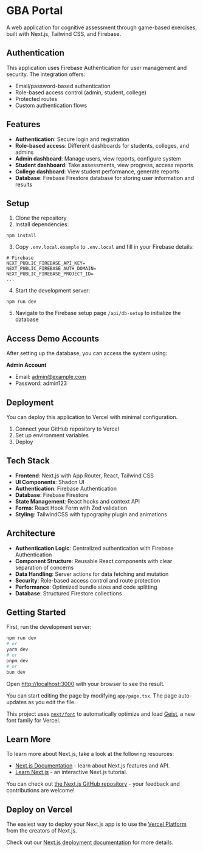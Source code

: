 # GBA Portal

A web application for cognitive assessment through game-based exercises, built with Next.js, Tailwind CSS, and Firebase.

## Authentication

This application uses Firebase Authentication for user management and security. The integration offers:

- Email/password-based authentication
- Role-based access control (admin, student, college)
- Protected routes
- Custom authentication flows

## Features

- **Authentication**: Secure login and registration
- **Role-based access**: Different dashboards for students, colleges, and admins
- **Admin dashboard**: Manage users, view reports, configure system
- **Student dashboard**: Take assessments, view progress, access reports
- **College dashboard**: View student performance, generate reports
- **Database**: Firebase Firestore database for storing user information and results

## Setup

1. Clone the repository
2. Install dependencies:
```
npm install
```
3. Copy `.env.local.example` to `.env.local` and fill in your Firebase details:
```
# Firebase
NEXT_PUBLIC_FIREBASE_API_KEY=
NEXT_PUBLIC_FIREBASE_AUTH_DOMAIN=
NEXT_PUBLIC_FIREBASE_PROJECT_ID=
...
```
4. Start the development server:
```
npm run dev
```
5. Navigate to the Firebase setup page `/api/db-setup` to initialize the database

## Access Demo Accounts

After setting up the database, you can access the system using:

**Admin Account**
- Email: admin@example.com
- Password: admin123

## Deployment

You can deploy this application to Vercel with minimal configuration.

1. Connect your GitHub repository to Vercel
2. Set up environment variables
3. Deploy

## Tech Stack

- **Frontend**: Next.js with App Router, React, Tailwind CSS
- **UI Components**: Shadcn UI
- **Authentication**: Firebase Authentication
- **Database**: Firebase Firestore
- **State Management**: React hooks and context API
- **Forms**: React Hook Form with Zod validation
- **Styling**: TailwindCSS with typography plugin and animations

## Architecture

- **Authentication Logic**: Centralized authentication with Firebase Authentication
- **Component Structure**: Reusable React components with clear separation of concerns
- **Data Handling**: Server actions for data fetching and mutation
- **Security**: Role-based access control and route protection
- **Performance**: Optimized bundle sizes and code splitting
- **Database**: Structured Firestore collections

## Getting Started

First, run the development server:

```bash
npm run dev
# or
yarn dev
# or
pnpm dev
# or
bun dev
```

Open [http://localhost:3000](http://localhost:3000) with your browser to see the result.

You can start editing the page by modifying `app/page.tsx`. The page auto-updates as you edit the file.

This project uses [`next/font`](https://nextjs.org/docs/app/building-your-application/optimizing/fonts) to automatically optimize and load [Geist](https://vercel.com/font), a new font family for Vercel.

## Learn More

To learn more about Next.js, take a look at the following resources:

- [Next.js Documentation](https://nextjs.org/docs) - learn about Next.js features and API.
- [Learn Next.js](https://nextjs.org/learn) - an interactive Next.js tutorial.

You can check out [the Next.js GitHub repository](https://github.com/vercel/next.js) - your feedback and contributions are welcome!

## Deploy on Vercel

The easiest way to deploy your Next.js app is to use the [Vercel Platform](https://vercel.com/new?utm_medium=default-template&filter=next.js&utm_source=create-next-app&utm_campaign=create-next-app-readme) from the creators of Next.js.

Check out our [Next.js deployment documentation](https://nextjs.org/docs/app/building-your-application/deploying) for more details.
